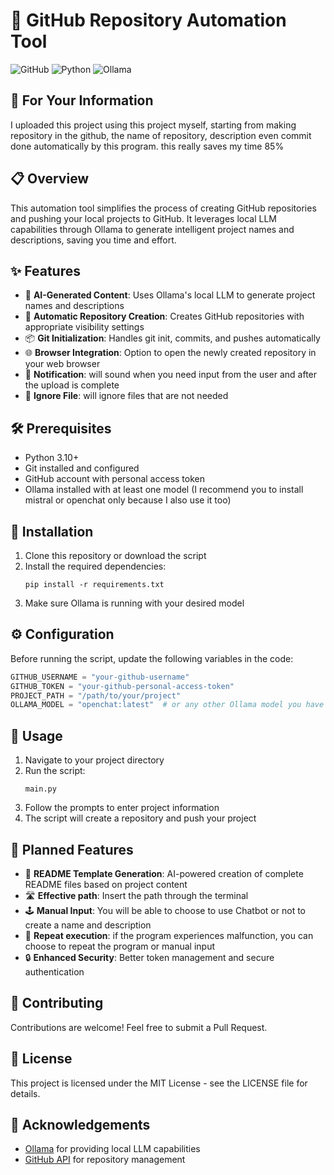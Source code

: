 # 🚀 GitHub Repository Automation Tool

![GitHub](https://img.shields.io/badge/github-%23121011.svg?style=for-the-badge&logo=github&logoColor=white)
![Python](https://img.shields.io/badge/python-3670A0?style=for-the-badge&logo=python&logoColor=ffdd54)
![Ollama](https://img.shields.io/badge/Ollama-AI%20Powered-green?style=for-the-badge)

## 👋 For Your Information
I uploaded this project using this project myself, starting from making repository in the github, the name of repository, description even commit done automatically by this program. this really saves my time 85%


## 📋 Overview

This automation tool simplifies the process of creating GitHub repositories and pushing your local projects to GitHub. It leverages local LLM capabilities through Ollama to generate intelligent project names and descriptions, saving you time and effort.

## ✨ Features

- 🤖 **AI-Generated Content**: Uses Ollama's local LLM to generate project names and descriptions
- 🔄 **Automatic Repository Creation**: Creates GitHub repositories with appropriate visibility settings
- 📦 **Git Initialization**: Handles git init, commits, and pushes automatically
- 🌐 **Browser Integration**: Option to open the newly created repository in your web browser
- 🔔 **Notification**: will sound when you need input from the user and after the upload is complete
- 🚫 **Ignore File**: will ignore files that are not needed


## 🛠️ Prerequisites

- Python 3.10+
- Git installed and configured
- GitHub account with personal access token
- Ollama installed with at least one model (I recommend you to install mistral or openchat only because I also use it too)

## 🔧 Installation

1. Clone this repository or download the script
2. Install the required dependencies:
   ```
   pip install -r requirements.txt
   ```
3. Make sure Ollama is running with your desired model

## ⚙️ Configuration

Before running the script, update the following variables in the code:

```python
GITHUB_USERNAME = "your-github-username"
GITHUB_TOKEN = "your-github-personal-access-token"
PROJECT_PATH = "/path/to/your/project"
OLLAMA_MODEL = "openchat:latest"  # or any other Ollama model you have installed
```

## 🚀 Usage

1. Navigate to your project directory
2. Run the script:
   ```
   main.py
   ```
3. Follow the prompts to enter project information
4. The script will create a repository and push your project

## 🔮 Planned Features

- 📝 **README Template Generation**: AI-powered creation of complete README files based on project content
- 🛣️ **Effective path**: Insert the path through the terminal
- 🕹️ **Manual Input**: You will be able to choose to use Chatbot or not to create a name and description
- 🔄 **Repeat execution**: if the program experiences malfunction, you can choose to repeat the program or manual input
- 🔒 **Enhanced Security**: Better token management and secure authentication

## 🤝 Contributing

Contributions are welcome! Feel free to submit a Pull Request.

## 📄 License

This project is licensed under the MIT License - see the LICENSE file for details.

## 🙏 Acknowledgements

- [Ollama](https://ollama.com/) for providing local LLM capabilities
- [GitHub API](https://docs.github.com/en/rest) for repository management
